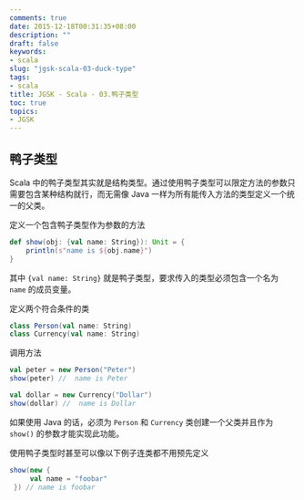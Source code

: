 ```yaml
---
comments: true
date: 2015-12-18T00:31:35+08:00
description: ""
draft: false
keywords:
- scala
slug: "jgsk-scala-03-duck-type"
tags:
- scala
title: JGSK - Scala - 03.鸭子类型
toc: true
topics:
- JGSK
---
```


## 鸭子类型

Scala 中的鸭子类型其实就是结构类型。通过使用鸭子类型可以限定方法的参数只需要包含某种结构就行，而无需像 Java 一样为所有能传入方法的类型定义一个统一的父类。

<!--more-->

定义一个包含鸭子类型作为参数的方法

```scala
def show(obj: {val name: String}): Unit = {
    println(s"name is ${obj.name}")
}
```

其中 `{val name: String}` 就是鸭子类型，要求传入的类型必须包含一个名为 `name` 的成员变量。

定义两个符合条件的类

```scala
class Person(val name: String)
class Currency(val name: String)
```

调用方法

```scala
val peter = new Person("Peter")
show(peter) //  name is Peter

val dollar = new Currency("Dollar")
show(dollar) //  name is Dollar
```

如果使用 Java 的话，必须为 `Person` 和 `Currency` 类创建一个父类并且作为 `show()` 的参数才能实现此功能。

使用鸭子类型时甚至可以像以下例子连类都不用预先定义

```scala
show(new {
     val name = "foobar"
 }) // name is foobar
```
